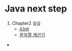 # Java next step

1. Chapter2 실습
   - [jUnit](./chapter2/junitTest)
   - [문자열 계산기](./chapter2/string_calculator/README.md)
- 